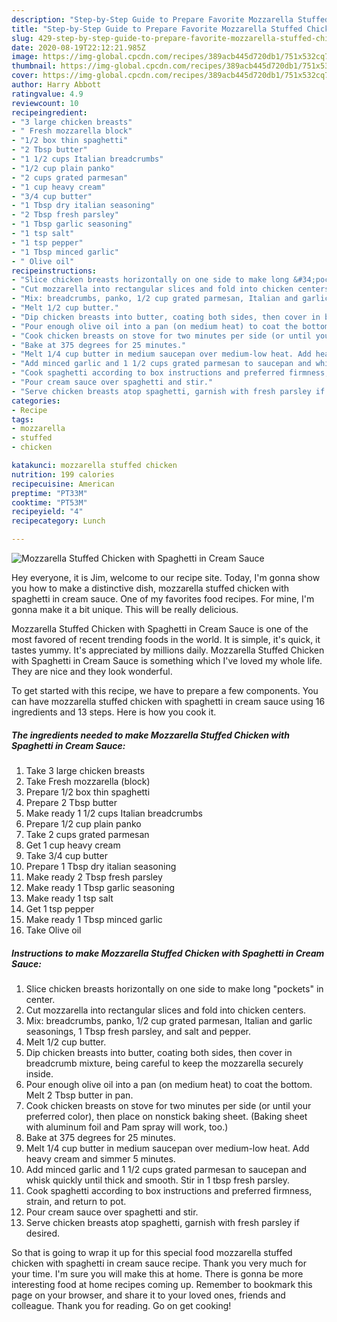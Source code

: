 ```yaml
---
description: "Step-by-Step Guide to Prepare Favorite Mozzarella Stuffed Chicken with Spaghetti in Cream Sauce"
title: "Step-by-Step Guide to Prepare Favorite Mozzarella Stuffed Chicken with Spaghetti in Cream Sauce"
slug: 429-step-by-step-guide-to-prepare-favorite-mozzarella-stuffed-chicken-with-spaghetti-in-cream-sauce
date: 2020-08-19T22:12:21.985Z
image: https://img-global.cpcdn.com/recipes/389acb445d720db1/751x532cq70/mozzarella-stuffed-chicken-with-spaghetti-in-cream-sauce-recipe-main-photo.jpg
thumbnail: https://img-global.cpcdn.com/recipes/389acb445d720db1/751x532cq70/mozzarella-stuffed-chicken-with-spaghetti-in-cream-sauce-recipe-main-photo.jpg
cover: https://img-global.cpcdn.com/recipes/389acb445d720db1/751x532cq70/mozzarella-stuffed-chicken-with-spaghetti-in-cream-sauce-recipe-main-photo.jpg
author: Harry Abbott
ratingvalue: 4.9
reviewcount: 10
recipeingredient:
- "3 large chicken breasts"
- " Fresh mozzarella block"
- "1/2 box thin spaghetti"
- "2 Tbsp butter"
- "1 1/2 cups Italian breadcrumbs"
- "1/2 cup plain panko"
- "2 cups grated parmesan"
- "1 cup heavy cream"
- "3/4 cup butter"
- "1 Tbsp dry italian seasoning"
- "2 Tbsp fresh parsley"
- "1 Tbsp garlic seasoning"
- "1 tsp salt"
- "1 tsp pepper"
- "1 Tbsp minced garlic"
- " Olive oil"
recipeinstructions:
- "Slice chicken breasts horizontally on one side to make long &#34;pockets&#34; in center."
- "Cut mozzarella into rectangular slices and fold into chicken centers."
- "Mix: breadcrumbs, panko, 1/2 cup grated parmesan, Italian and garlic seasonings, 1 Tbsp fresh parsley, and salt and pepper."
- "Melt 1/2 cup butter."
- "Dip chicken breasts into butter, coating both sides, then cover in breadcrumb mixture, being careful to keep the mozzarella securely inside."
- "Pour enough olive oil into a pan (on medium heat) to coat the bottom. Melt 2 Tbsp butter in pan."
- "Cook chicken breasts on stove for two minutes per side (or until your preferred color), then place on nonstick baking sheet. (Baking sheet with aluminum foil and Pam spray will work, too.)"
- "Bake at 375 degrees for 25 minutes."
- "Melt 1/4 cup butter in medium saucepan over medium-low heat. Add heavy cream and simmer 5 minutes."
- "Add minced garlic and 1 1/2 cups grated parmesan to saucepan and whisk quickly until thick and smooth. Stir in 1 tbsp fresh parsley."
- "Cook spaghetti according to box instructions and preferred firmness, strain, and return to pot."
- "Pour cream sauce over spaghetti and stir."
- "Serve chicken breasts atop spaghetti, garnish with fresh parsley if desired."
categories:
- Recipe
tags:
- mozzarella
- stuffed
- chicken

katakunci: mozzarella stuffed chicken 
nutrition: 199 calories
recipecuisine: American
preptime: "PT33M"
cooktime: "PT53M"
recipeyield: "4"
recipecategory: Lunch

---
```



![Mozzarella Stuffed Chicken with Spaghetti in Cream Sauce](https://img-global.cpcdn.com/recipes/389acb445d720db1/751x532cq70/mozzarella-stuffed-chicken-with-spaghetti-in-cream-sauce-recipe-main-photo.jpg)

Hey everyone, it is Jim, welcome to our recipe site. Today, I'm gonna show you how to make a distinctive dish, mozzarella stuffed chicken with spaghetti in cream sauce. One of my favorites food recipes. For mine, I'm gonna make it a bit unique. This will be really delicious.



Mozzarella Stuffed Chicken with Spaghetti in Cream Sauce is one of the most favored of recent trending foods in the world. It is simple, it's quick, it tastes yummy. It's appreciated by millions daily. Mozzarella Stuffed Chicken with Spaghetti in Cream Sauce is something which I've loved my whole life. They are nice and they look wonderful.


To get started with this recipe, we have to prepare a few components. You can have mozzarella stuffed chicken with spaghetti in cream sauce using 16 ingredients and 13 steps. Here is how you cook it.

<!--inarticleads1-->

##### The ingredients needed to make Mozzarella Stuffed Chicken with Spaghetti in Cream Sauce:

1. Take 3 large chicken breasts
1. Take  Fresh mozzarella (block)
1. Prepare 1/2 box thin spaghetti
1. Prepare 2 Tbsp butter
1. Make ready 1 1/2 cups Italian breadcrumbs
1. Prepare 1/2 cup plain panko
1. Take 2 cups grated parmesan
1. Get 1 cup heavy cream
1. Take 3/4 cup butter
1. Prepare 1 Tbsp dry italian seasoning
1. Make ready 2 Tbsp fresh parsley
1. Make ready 1 Tbsp garlic seasoning
1. Make ready 1 tsp salt
1. Get 1 tsp pepper
1. Make ready 1 Tbsp minced garlic
1. Take  Olive oil




<!--inarticleads2-->

##### Instructions to make Mozzarella Stuffed Chicken with Spaghetti in Cream Sauce:

1. Slice chicken breasts horizontally on one side to make long &#34;pockets&#34; in center.
1. Cut mozzarella into rectangular slices and fold into chicken centers.
1. Mix: breadcrumbs, panko, 1/2 cup grated parmesan, Italian and garlic seasonings, 1 Tbsp fresh parsley, and salt and pepper.
1. Melt 1/2 cup butter.
1. Dip chicken breasts into butter, coating both sides, then cover in breadcrumb mixture, being careful to keep the mozzarella securely inside.
1. Pour enough olive oil into a pan (on medium heat) to coat the bottom. Melt 2 Tbsp butter in pan.
1. Cook chicken breasts on stove for two minutes per side (or until your preferred color), then place on nonstick baking sheet. (Baking sheet with aluminum foil and Pam spray will work, too.)
1. Bake at 375 degrees for 25 minutes.
1. Melt 1/4 cup butter in medium saucepan over medium-low heat. Add heavy cream and simmer 5 minutes.
1. Add minced garlic and 1 1/2 cups grated parmesan to saucepan and whisk quickly until thick and smooth. Stir in 1 tbsp fresh parsley.
1. Cook spaghetti according to box instructions and preferred firmness, strain, and return to pot.
1. Pour cream sauce over spaghetti and stir.
1. Serve chicken breasts atop spaghetti, garnish with fresh parsley if desired.




So that is going to wrap it up for this special food mozzarella stuffed chicken with spaghetti in cream sauce recipe. Thank you very much for your time. I'm sure you will make this at home. There is gonna be more interesting food at home recipes coming up. Remember to bookmark this page on your browser, and share it to your loved ones, friends and colleague. Thank you for reading. Go on get cooking!
